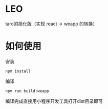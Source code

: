 # LEO

taro的简化版（实现 react -> weapp 的转换）


# 如何使用
安装

```
npm install
```

编译
```
npm run build:weapp
```

编译完成直接用小程序开发工具打开dist目录即可

